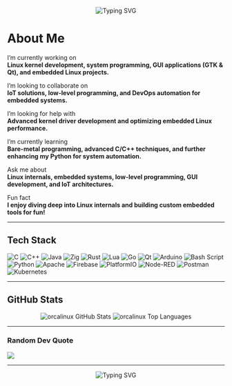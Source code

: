 <!-- Animated Welcome -->
<p align="center">
  <img src="https://readme-typing-svg.herokuapp.com?duration=3000&color=36BF03&lines=Welcome+to+my+GitHub+Profile!;Low-level+Linux+Wizardry;IoT+and+Embedded+Systems+Enthusiast" alt="Typing SVG" />
</p>

<!-- About Me -->
# About Me
I’m currently working on  
**Linux kernel development, system programming, GUI applications (GTK & Qt), and embedded Linux projects.**

I’m looking to collaborate on  
**IoT solutions, low-level programming, and DevOps automation for embedded systems.**

I’m looking for help with  
**Advanced kernel driver development and optimizing embedded Linux performance.**

I’m currently learning  
**Bare-metal programming, advanced C/C++ techniques, and further enhancing my Python for system automation.**

Ask me about  
**Linux internals, embedded systems, low-level programming, GUI development, and IoT architectures.**

Fun fact  
**I enjoy diving deep into Linux internals and building custom embedded tools for fun!**

---

## Tech Stack

![C](https://img.shields.io/badge/c-%2300599C.svg?style=for-the-badge&logo=c&logoColor=white)
![C++](https://img.shields.io/badge/c++-%2300599C.svg?style=for-the-badge&logo=c%2B%2B&logoColor=white)
![Java](https://img.shields.io/badge/java-%23ED8B00.svg?style=for-the-badge&logo=openjdk&logoColor=white)
![Zig](https://img.shields.io/badge/Zig-%23F7A41D.svg?style=for-the-badge&logo=zig&logoColor=white)
![Rust](https://img.shields.io/badge/rust-%23000000.svg?style=for-the-badge&logo=rust&logoColor=white)
![Lua](https://img.shields.io/badge/lua-%232C2D72.svg?style=for-the-badge&logo=lua&logoColor=white)
![Go](https://img.shields.io/badge/go-%2300ADD8.svg?style=for-the-badge&logo=go&logoColor=white)
![Qt](https://img.shields.io/badge/Qt-%23217346.svg?style=for-the-badge&logo=Qt&logoColor=white)
![Arduino](https://img.shields.io/badge/-Arduino-00979D?style=for-the-badge&logo=Arduino&logoColor=white)
![Bash Script](https://img.shields.io/badge/bash_script-%23121011.svg?style=for-the-badge&logo=gnu-bash&logoColor=white)
![Python](https://img.shields.io/badge/python-3670A0?style=for-the-badge&logo=python&logoColor=ffdd54)
![Apache](https://img.shields.io/badge/apache-%23D42029.svg?style=for-the-badge&logo=apache&logoColor=white)
![Firebase](https://img.shields.io/badge/firebase-%23039BE5.svg?style=for-the-badge&logo=firebase)
![PlatformIO](https://img.shields.io/badge/PlatformIO-%23222.svg?style=for-the-badge&logo=platformio&logoColor=%23f5822a)
![Node-RED](https://img.shields.io/badge/Node--RED-%238F0000.svg?style=for-the-badge&logo=node-red&logoColor=white)
![Postman](https://img.shields.io/badge/Postman-FF6C37?style=for-the-badge&logo=postman&logoColor=white)
![Kubernetes](https://img.shields.io/badge/kubernetes-%23326ce5.svg?style=for-the-badge&logo=kubernetes&logoColor=white)

---

## GitHub Stats

<div align="center">
  
  <!-- GitHub Stats Card -->
  <img src="https://github-readme-stats.vercel.app/api?username=orcalinux&theme=dark&hide_border=false&include_all_commits=true&count_private=false" alt="orcalinux GitHub Stats" />

  <!-- Top Langs Card -->
  <img src="https://github-readme-stats.vercel.app/api/top-langs/?username=orcalinux&theme=dark&hide_border=false&include_all_commits=true&count_private=false&layout=compact" alt="orcalinux Top Languages" />

</div>

---

### Random Dev Quote
![](https://quotes-github-readme.vercel.app/api?type=horizontal&theme=gruvbox)

---
<p align="center">
  <img src="https://readme-typing-svg.herokuapp.com?duration=3000&color=F70000&lines=Thanks+for+stopping+by!;Feel+free+to+explore+my+repos!;Let's+build+the+future+of+Linux+%26+IoT." alt="Typing SVG" />
</p>
